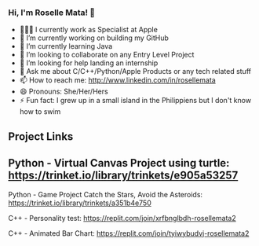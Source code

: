 ### Hi, I'm Roselle Mata! 👋

- 👩🏻‍💻 I currently work as Specialist at Apple
- 🔭 I’m currently working on building my GitHub
- 🌱 I’m currently learning Java
- 👯 I’m looking to collaborate on any Entry Level Project
- 🤔 I’m looking for help landing an internship
- 💬 Ask me about C/C++/Python/Apple Products or any tech related stuff
- 📫 How to reach me: http://www.linkedin.com/in/rosellemata
- 😄 Pronouns: She/Her/Hers
- ⚡ Fun fact: I grew up in a small island in the Philippiens but I don't know how to swim

## Project Links 

Python - Virtual Canvas Project using turtle: https://trinket.io/library/trinkets/e905a53257
- 

Python - Game Project Catch the Stars, Avoid the Asteroids: https://trinket.io/library/trinkets/a351b4e750

C++ - Personality test: https://replit.com/join/xrfbnglbdh-rosellemata2

C++ - Animated Bar Chart: https://replit.com/join/tyiwybudvj-rosellemata2

<!--
**rosemata/rosemata** is a ✨ _special_ ✨ repository because its `README.md` (this file) appears on your GitHub profile.

Here are some ideas to get you started:

- 🔭 I’m currently working on ...
- 🌱 I’m currently learning ...
- 👯 I’m looking to collaborate on ...
- 🤔 I’m looking for help with ...
- 💬 Ask me about ...
- 📫 How to reach me: ...
- 😄 Pronouns: ...
- ⚡ Fun fact: ...
-->
